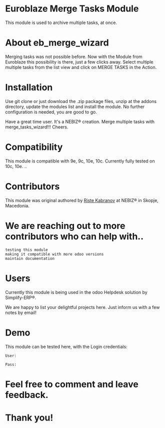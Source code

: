 # Euroblaze Merge Tasks Module
This module is used to archive multiple tasks, at once.
# About eb_merge_wizard
Merging tasks was not possible before. Now with the Module from Euroblaze this possibility is there, just a few
clicks away. Select multiple multiple tasks from the list view and click on MERGE TASKS in the Action.
# Installation

Use git clone or just download the .zip package files, unzip at the addons directory, update the modules list and install the module. No further configuration is needed, you are good to go.

Have a great time user. It's a NEBIZ® creation. Merge multiple tasks with merge_tasks_wizard!!! Cheers.
# Compatibility

This module is compatible with 9e, 9c, 10e, 10c. Currently fully tested on 10c, 10e. ..
# Contributors

This module was original authored by [Riste Kabranov](https://github.com/ristecona) at NEBIZ® in Skopje, Macedonia.

# We are reaching out to more contributors who can help with..

    testing this module
    making it compatible with more odoo versions
    maintain documentation

# Users

Currently this module is being used in the odoo Helpdesk solution by Simplify-ERP®.

We are happy to list your delightful projects here. Just inform us with a few notes by email!
# Demo

This module can be tested here, with the Login credentials:

    User:

    Pass:

# Feel free to comment and leave feedback.
# Thank you!

